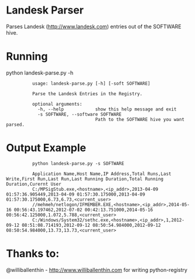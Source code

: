 Landesk Parser 
===============

Parses Landesk (http://www.landesk.com) entries out of the SOFTWARE hive.


Running
=========

python landesk-parse.py -h
              
              usage: landesk-parse.py [-h] [-soft SOFTWARE]

              Parse the Landesk Entries in the Registry.

              optional arguments:
                -h, --help            show this help message and exit
                -s SOFTWARE, --software SOFTWARE
                                      Path to the SOFTWARE hive you want parsed.

Output Example
===============
              python landesk-parse.py -s SOFTWARE

              Application Name,Host Name,IP Address,Total Runs,Last Write,First Run,Last Run,Last Running Duration,Total Running Duration,Curernt User
              C:/MPSigStub.exe,<hostname>,<ip_addr>,2013-04-09 01:57:36.905449,2013-04-09 01:57:30.175000,2013-04-09 01:57:30.175000,6.73,6.73,<current_user>
              //mehmeh/netlogon/IFMEMBER.EXE,<hostname>,<ip_addr>,2014-05-16 00:56:43.197462,2012-07-02 00:42:13.751000,2014-05-16 00:56:42.125000,1.072,5.788,<current_user>
              C:/Windows/System32/sethc.exe,<hostname>,<ip_addr>,1,2012-09-12 08:51:08.714193,2012-09-12 08:50:54.984000,2012-09-12 08:50:54.984000,13.73,13.73,<current_user>

Thanks to:
==============

@williballenthin - http://www.williballenthin.com for writing python-registry
